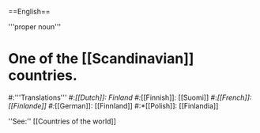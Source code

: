 ==English==

'''proper noun'''

# One of the [[Scandinavian]] countries.
#:'''Translations'''
#:*[[Dutch]]: Finland
#:*[[Finnish]]: [[Suomi]]
#:*[[French]]: [[Finlande]]
#:*[[German]]: [[Finnland]]
#:*[[Polish]]: [[Finlandia]]

''See:'' [[Countries of the world]]